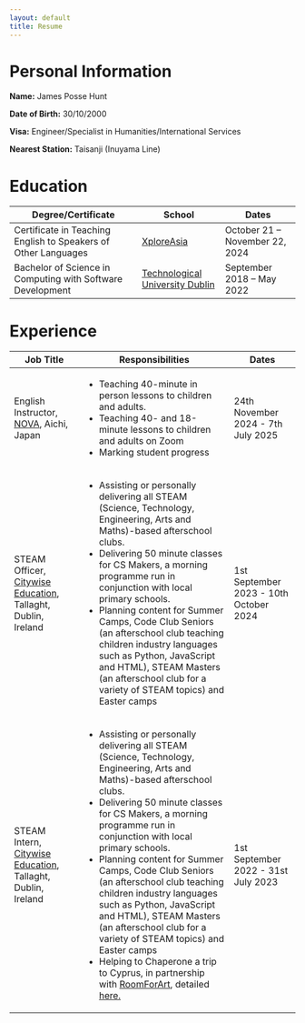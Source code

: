 ```yaml
---
layout: default
title: Resume
---
```

<title>Resume</title>

<div id="personal">
  <h1>Personal Information</h1>
  <p><strong>Name:</strong> James Posse Hunt</p>
  <p><strong>Date of Birth:</strong> 30/10/2000</p>
  <p><strong>Visa:</strong> Engineer/Specialist in Humanities/International Services</p>
  <p><strong>Nearest Station:</strong> Taisanji (Inuyama Line)</p>
</div>

<div id="edu">
  <h1>Education</h1>
  <table class="table table-striped">
    <thead>
      <tr>
        <th>Degree/Certificate</th>
        <th>School</th>
        <th>Dates</th>
      </tr>
    </thead>
    <tbody>
      <tr>
        <td>Certificate in Teaching English to Speakers of Other Languages</td>
        <td><a href="https://www.xploreasia.org/" target="_blank">XploreAsia</a></td>
        <td>October 21 – November 22, 2024</td>
      </tr>
      <tr>
        <td>Bachelor of Science in Computing with Software Development</td>
        <td><a href="https://www.tudublin.ie/" target="_blank">Technological University Dublin</a></td>
        <td>September 2018 – May 2022</td>
      </tr>
    </tbody>
  </table>
</div>

<div id="exp">
  <h1>Experience</h1>
  <table class="table table-striped">
    <thead>
      <tr>
        <th>Job Title</th>
        <th>Responsibilities</th>
        <th>Dates</th>
      </tr>
    </thead>
    <tbody>
      <tr>
        <td>English Instructor, <a href="https://www.nova.co.jp/">NOVA</a>, Aichi, Japan</td>
        <td><ul><li>Teaching 40-minute in person lessons to children and adults.</li><li>Teaching 40- and 18-minute lessons to children and adults on Zoom</li><li>Marking student progress</li></ul></td>
        <td>24th November 2024 - 7th July 2025</td>
      </tr>
      <tr>
        <td>STEAM Officer, <a href="https://www.citywise.ie">Citywise Education</a>, Tallaght, Dublin, Ireland</td>
        <td><ul><li>Assisting or personally delivering all STEAM (Science, Technology, Engineering, Arts and Maths)-based afterschool clubs.</li><li>Delivering 50 minute classes for CS Makers, a morning programme run in conjunction with local primary schools.</li><li>Planning content for Summer Camps, Code Club Seniors (an afterschool club teaching children industry languages such as Python, JavaScript and HTML), STEAM Masters (an afterschool club for a variety of STEAM topics) and Easter camps</li></ul></td>
        <td>1st September 2023 - 10th October 2024</td>
      </tr>
      <tr>
      <td>STEAM Intern, <a href="https://www.citywise.ie">Citywise Education</a>, Tallaght, Dublin, Ireland</td>
      <td><ul><li>Assisting or personally delivering all STEAM (Science, Technology, Engineering, Arts and Maths)-based afterschool clubs.</li><li>Delivering 50 minute classes for CS Makers, a morning programme run in conjunction with local primary schools.</li><li>Planning content for Summer Camps, Code Club Seniors (an afterschool club teaching children industry languages such as Python, JavaScript and HTML), STEAM Masters (an afterschool club for a variety of STEAM topics) and Easter camps</li><li>Helping to Chaperone a trip to Cyprus, in partnership with <a href="https://roomforart.eu/">RoomForArt</a>, detailed <a href="https://roomforart.eu/steamproject.html">here.</a></li></ul></td>
      <td>1st September 2022 - 31st July 2023</td>
      </tr>
    </tbody>
  </table>
</div>
